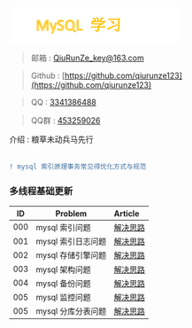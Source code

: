 ![MYSQL 学习 ](https://raw.githubusercontent.com/qiurunze123/imageall/master/mysqlstudy1.png)

> 邮箱 : [QiuRunZe_key@163.com](QiuRunZe_key@163.com)

> Github : [https://github.com/qiurunze123](https://github.com/qiurunze123)

> QQ : [3341386488](3341386488)

> QQ群 : [453259026](453259026) 


介绍 :   粮草未动兵马先行

```diff

! mysql 索引原理事务常见得优化方式与规范

```
### 多线程基础更新
  
 | ID | Problem  | Article | 
 | --- | ---   | :--- |
 | 000 |mysql 索引问题 | [解决思路](/docs/mysql000.md) |
 | 001 |mysql 索引日志问题 | [解决思路](/docs/mysql001.md) |
 | 002 |mysql 存储引擎问题 |[解决思路](/docs/mysql002.md)  |
 | 003 |mysql 架构问题 |[解决思路](/docs/mysql003.md)  |
 | 004 |mysql 备份问题 |[解决思路](/docs/mysql004.md)  |
 | 005 |mysql 监控问题 |[解决思路](/docs/mysql005.md)  |
 | 005 |mysql 分库分表问题 |[解决思路](/docs/mysql006.md)  |
